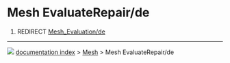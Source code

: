# Mesh EvaluateRepair/de
1.  REDIRECT [Mesh_Evaluation/de](Mesh_Evaluation/de.md)



---
![](images/Right_arrow.png) [documentation index](../README.md) > [Mesh](Mesh_Workbench.md) > Mesh EvaluateRepair/de

